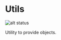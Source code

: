 # Utils

![alt status](https://travis-ci.org/DSSB/objectprovider.svg?branch=master)

Utility to provide objects.
